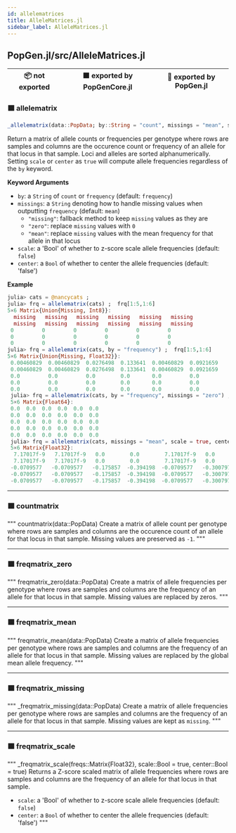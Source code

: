```yaml
---
id: allelematrices
title: AlleleMatrices.jl
sidebar_label: AlleleMatrices.jl
---
```


## PopGen.jl/src/AlleleMatrices.jl
| 📦  not exported | 🟪  exported by PopGenCore.jl | 🔵  exported by PopGen.jl |
|:---:|:---:|:---:|

### 🟪 allelematrix
```julia
_allelematrix(data::PopData; by::String = "count", missings = "mean", scale = false, center = false)
```
Return a matrix of allele counts or frequencies per genotype where rows are samples
and columns are the occurence count or frequency of an allele for that locus in that sample.
Loci and alleles are sorted alphanumerically. Setting `scale` or `center` as `true` will
compute allele frequencies regardless of the `by` keyword.

**Keyword Arguments**
- `by`: a `String` of `count` or `frequency` (default: `frequency`)
- `missings`: a `String` denoting how to handle missing values when outputting `frequency` (default: `mean`)
    - `"missing"`: fallback method to keep `missing` values as they are
    - `"zero"`: replace `missing` values with `0`
    - `"mean"`: replace `missing` values with the mean frequency for that allele in that locus
- `scale`: a 'Bool' of whether to z-score scale allele frequencies (default: `false`)
- `center`: a `Bool` of whether to center the allele frequencies (default: 'false')

**Example**
```julia
julia> cats = @nancycats ;
julia> frq = allelematrix(cats) ;  frq[1:5,1:6]
5×6 Matrix{Union{Missing, Int8}}:
  missing   missing   missing   missing   missing   missing
  missing   missing   missing   missing   missing   missing
 0         0         0         0         0         0
 0         0         0         0         0         0
 0         0         0         0         0         0
julia> frq = allelematrix(cats, by = "frequency") ;  frq[1:5,1:6]
5×6 Matrix{Union{Missing, Float32}}:
 0.00460829  0.00460829  0.0276498  0.133641  0.00460829  0.0921659
 0.00460829  0.00460829  0.0276498  0.133641  0.00460829  0.0921659
 0.0         0.0         0.0        0.0       0.0         0.0
 0.0         0.0         0.0        0.0       0.0         0.0
 0.0         0.0         0.0        0.0       0.0         0.0
 julia> frq = allelematrix(cats, by = "frequency", missings = "zero") ;  frq[1:5,1:6]
 5×6 Matrix{Float64}:
 0.0  0.0  0.0  0.0  0.0  0.0
 0.0  0.0  0.0  0.0  0.0  0.0
 0.0  0.0  0.0  0.0  0.0  0.0
 0.0  0.0  0.0  0.0  0.0  0.0
 0.0  0.0  0.0  0.0  0.0  0.0
 julia> frq = allelematrix(cats, missings = "mean", scale = true, center = true) ;  frq[1:5,1:6]
 5×6 Matrix{Float32}:
  7.17017f-9   7.17017f-9   0.0        0.0        7.17017f-9   0.0
  7.17017f-9   7.17017f-9   0.0        0.0        7.17017f-9   0.0
 -0.0709577   -0.0709577   -0.175857  -0.394198  -0.0709577   -0.300797
 -0.0709577   -0.0709577   -0.175857  -0.394198  -0.0709577   -0.300797
 -0.0709577   -0.0709577   -0.175857  -0.394198  -0.0709577   -0.300797
```

----


### 🟪 countmatrix
"""
    countmatrix(data::PopData)
Create a matrix of allele count per genotype where rows are samples
and columns are the occurence count of an allele for that locus in that sample.
Missing values are preserved as `-1`.
"""
 
----

### 🟪 freqmatrix_zero
"""
    freqmatrix_zero(data::PopData)
Create a matrix of allele frequencies per genotype where rows are samples
and columns are the frequency of an allele for that locus in that sample.
Missing values are replaced by zeros.
"""
    
----

### 🟪 freqmatrix_mean
"""
    freqmatrix_mean(data::PopData)
Create a matrix of allele frequencies per genotype where rows are samples
and columns are the frequency of an allele for that locus in that sample.
Missing values are replaced by the global mean allele frequency.
"""

----

### 🟪 freqmatrix_missing
"""
    _freqmatrix_missing(data::PopData)
Create a matrix of allele frequencies per genotype where rows are samples
and columns are the frequency of an allele for that locus in that sample.
Missing values are kept as `missing`.
"""

----

### 🟪 freqmatrix_scale
"""
    _freqmatrix_scale(freqs::Matrix{Float32}, scale::Bool = true, center::Bool = true)
Returns a Z-score scaled matrix of allele frequencies where rows are samples 
and columns are the frequency of an allele for that locus in that sample.
- `scale`: a 'Bool' of whether to z-score scale allele frequencies (default: `false`)
- `center`: a `Bool` of whether to center the allele frequencies (default: 'false')
"""